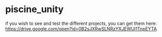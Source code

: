 # piscine_unity


if you wish to see and test the different projects, you can get them here:
https://drive.google.com/open?id=0B2sJXRwSLNRzYXJEWUl1TnpEYTA
